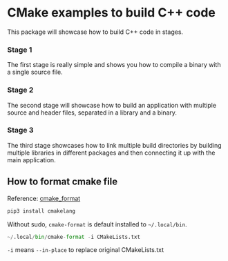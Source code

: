 # CMake examples to build C++ code

This package will showcase how to build C++ code in stages.

### Stage 1
The first stage is really simple and shows you how to compile a binary with a single source file.

### Stage 2
The second stage will showcase how to build an application with multiple source and header files, separated in a library and a binary.

### Stage 3
The third stage showcases how to link multiple build directories by building multiple libraries in different packages and then connecting it up with the main application.

## How to format cmake file

Reference: [cmake_format](https://github.com/cheshirekow/cmake_format)

```python
pip3 install cmakelang
```

Without sudo, `cmake-format` is default installed to `~/.local/bin`.

```python
~/.local/bin/cmake-format -i CMakeLists.txt
```

`-i` means `--in-place` to replace original CMakeLists.txt
